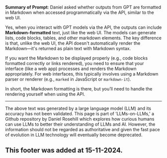 **Summary of Prompt**: Daniel asked whether outputs from GPT are formatted in Markdown when accessed programmatically via the API, similar to the web UI.

Yes, when you interact with GPT models via the API, the outputs can include **Markdown-formatted** text, just like the web UI. The models can generate lists, code blocks, tables, and other markdown elements. The key difference is that, unlike the web UI, the API doesn't automatically render the Markdown—it's returned as plain text with Markdown syntax.

If you want the Markdown to be displayed properly (e.g., code blocks formatted correctly or links rendered), you need to ensure that your interface (like a web app) processes and renders the Markdown appropriately. For web interfaces, this typically involves using a Markdown parser or renderer (e.g., `marked` in JavaScript or `markdown-it`).

In short, the Markdown formatting is there, but you’ll need to handle the rendering yourself when using the API.

---

The above text was generated by a large language model (LLM) and its accuracy has not been validated. This page is part of 'LLMs-on-LLMs,' a Github repository by Daniel Rosehill which explores how curious humans can use LLMs to better their understanding of LLMs and AI. However, the information should not be regarded as authoritative and given the fast pace of evolution in LLM technology will eventually become deprecated. 

This footer was added at 15-11-2024.
---